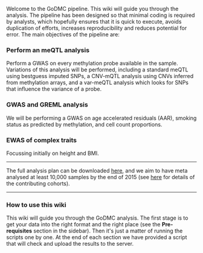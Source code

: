 Welcome to the GoDMC pipeline. This wiki will guide you through the analysis. The pipeline has been designed so that minimal coding is required by analysts, which hopefully ensures that it is quick to execute, avoids duplication of efforts, increases reproducibility and reduces potential for error. The main objectives of the pipeline are:

### Perform an meQTL analysis
Perform a GWAS on every methylation probe available in the sample. Variations of this analysis will be performed, including a standard meQTL using bestguess imputed SNPs, a CNV-mQTL analysis using CNVs inferred from methylation arrays, and a var-meQTL analysis which looks for SNPs that influence the variance of a probe. 

### GWAS and GREML analysis
We will be performing a GWAS on age accelerated residuals (AAR), smoking status as predicted by methylation, and cell count proportions.

### EWAS of complex traits
Focussing initially on height and BMI.

---

The full analysis plan can be downloaded [here](https://github.com/MRCIEU/godmc/files/197447/GoDMCanalysisplan271116.docx), and we aim to have meta analysed at least 10,000 samples by the end of 2015 (see [here](https://docs.google.com/spreadsheets/d/1iOr0ZyLr8OOmhOsHLCxoBEhanJ2K_LZG-X1YrnDFyRc/edit?usp=sharing) for details of the contributing cohorts).

---

### How to use this wiki

This wiki will guide you through the GoDMC analysis. The first stage is to get your data into the right format and the right place (see the **Pre-requisites** section in the sidebar). Then it's just a matter of running the scripts one by one. At the end of each section we have provided a script that will check and upload the results to the server.